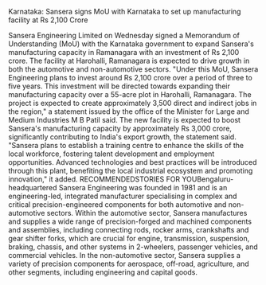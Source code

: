 Karnataka: Sansera signs MoU with Karnataka to set up manufacturing facility at Rs 2,100 Crore

Sansera Engineering Limited on Wednesday signed a Memorandum of Understanding (MoU) with the Karnataka government to expand Sansera's manufacturing capacity in Ramanagara with an investment of Rs 2,100 crore. The facility at Harohalli, Ramanagara is expected to drive growth in both the automotive and non-automotive sectors. "Under this MoU, Sansera Engineering plans to invest around Rs 2,100 crore over a period of three to five years. This investment will be directed towards expanding their manufacturing capacity over a 55-acre plot in Harohalli, Ramanagara. The project is expected to create approximately 3,500 direct and indirect jobs in the region," a statement issued by the office of the Minister for Large and Medium Industries M B Patil said. The new facility is expected to boost Sansera's manufacturing capacity by approximately Rs 3,000 crore, significantly contributing to India's export growth, the statement said. "Sansera plans to establish a training centre to enhance the skills of the local workforce, fostering talent development and employment opportunities. Advanced technologies and best practices will be introduced through this plant, benefiting the local industrial ecosystem and promoting innovation," it added. RECOMMENDEDSTORIES FOR YOUBengaluru-headquartered Sansera Engineering was founded in 1981 and is an engineering-led, integrated manufacturer specialising in complex and critical precision-engineered components for both automotive and non-automotive sectors. Within the automotive sector, Sansera manufactures and supplies a wide range of precision-forged and machined components and assemblies, including connecting rods, rocker arms, crankshafts and gear shifter forks, which are crucial for engine, transmission, suspension, braking, chassis, and other systems in 2-wheelers, passenger vehicles, and commercial vehicles. In the non-automotive sector, Sansera supplies a variety of precision components for aerospace, off-road, agriculture, and other segments, including engineering and capital goods.
